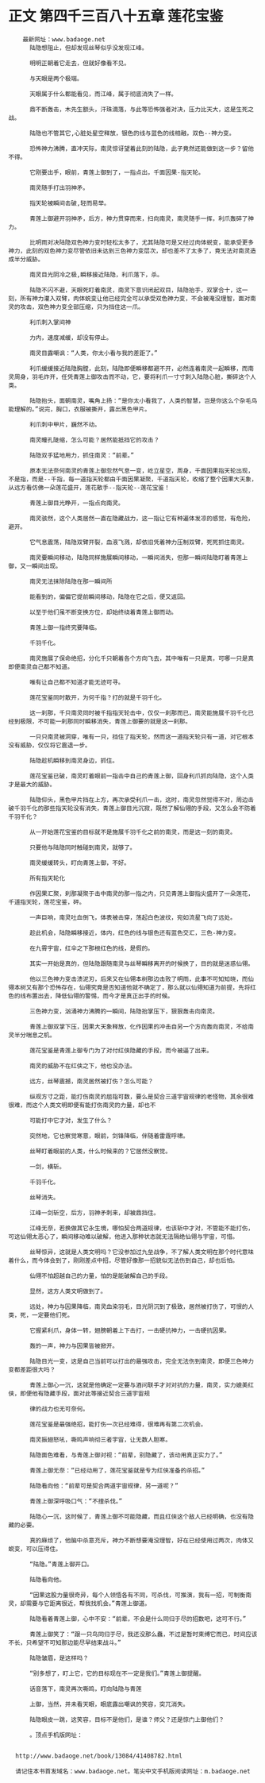 # 正文 第四千三百八十五章 莲花宝鉴
        最新网址：www.badaoge.net
          陆隐想阻止，但却发现丝琴似乎没发现江峰。
      
          明明正朝着它走去，但就好像看不见。
      
          与天眼是两个极端。
      
          天眼属于什么都能看见，而江峰，属于彻底消失了一样。
      
          鼎不断轰击，木先生额头，汗珠滴落，与此等恐怖强者对决，压力比天大，这是生死之战。
      
          陆隐也不管其它,心脏处星空释放，银色的线与蓝色的线相融，双色--神力变。
      
          恐怖神力沸腾，直冲天际，南灵惊讶望着此刻的陆隐，此子竟然还能做到这一步？留他不得。
      
          它刚要出手，眼前，青莲上御到了，一指点出，千面因果-指天轮。
      
          南灵随手打出羽神矛。
      
          指天轮被瞬间击破,轻而易举。
      
          青莲上御避开羽神矛，后方，神力贯穿而来，扫向南灵，南灵随手一挥，利爪轰碎了神力。
      
          比明雨对决陆隐双色神力变时轻松太多了，尤其陆隐可是又经过肉体蜕变，能承受更多神力，此刻的双色神力变尽管依旧未达到三色神力变层次，却也差不了太多了，竟无法对南灵造成半分威胁。
      
          南灵目光阴冷之极,瞬移接近陆隐，利爪落下，杀。
      
          陆隐不闪不避，天眼死盯着南灵，南灵下意识闭起双目，陆隐抬手，双掌合十，这一刻，所有神力灌入双臂，肉体蜕变让他已经完全可以承受双色神力变，不会被淹没理智，面对南灵的攻击，双色神力变全部压缩，只为挡住这一爪。
      
          利爪刺入掌间神
      
          力内，速度减缓，却没有停止。
      
          南灵目露嘲讽：“人类，你太小看与我的差距了。”
      
          利爪缓缓接近陆隐胸膛，此刻，陆隐即便瞬移都避不开，必然连着南灵一起瞬移，而南灵周身，羽毛炸开，任凭青莲上御攻击而不动，它，要将利爪一寸寸刺入陆隐心脏，撕碎这个人类。
      
          陆隐抬头，面朝南灵，嘴角上扬：“是你太小看我了，人类的智慧，岂是你这么个杂毛鸟能理解的。”说完，胸口，衣服被撕开，露出黑色甲片。
      
          利爪刺中甲片，巍然不动。
      
          南灵瞳孔陡缩，怎么可能？居然能抵挡它的攻击？
      
          陆隐双手猛地用力，抓住南灵：“前辈。”
      
          原本无法奈何南灵的青莲上御忽然气息一变，屹立星空，周身，千面因果指天轮出现，不是指，而是--千指，每一道指天轮都由千面因果凝聚，千道指天轮，收缩了整个因果大天象，从远方看仿佛一朵莲花盛开，莲花散手--指天轮--莲花宝鉴！
      
          青莲上御目光睁开，一指点向南灵。
      
          南灵骇然，这个人类居然一直在隐藏战力，这一指让它有种遍体发凉的感觉，有危险，避开。
      
          它气息震荡，陆隐双臂开裂，血液飞溅，却依旧凭着神力压制双臂，死死抓住南灵。
      
          南灵要瞬间移动，陆隐同样施展瞬间移动，一瞬间消失，但那一瞬间陆隐盯着青莲上御，又一瞬间出现。
      
          南灵无法抹除陆隐在那一瞬间所
      
          能看到的，偏偏它提前瞬间移动，陆隐在它之后，便又返回。
      
          以至于他们虽不断变换方位，却始终绕着青莲上御而动。
      
          青莲上御一指终究要降临。
      
          千羽千化。
      
          南灵施展了保命绝招，分化千只朝着各个方向飞去，其中唯有一只是真，可哪一只是真即便南灵自己都不知道。
      
          唯有让自己都不知道才能无迹可寻。
      
          莲花宝鉴同时散开，为何千指？打的就是千羽千化。
      
          这一刹那，千只南灵同时被千指指天轮击中，仅仅一刹那而已，南灵能施展千羽千化已经到极限，不可能一刹那同时瞬移消失，青莲上御要的就是这一刹那。
      
          一只只南灵被洞穿，唯有一只，挡住了指天轮，然而这一道指天轮只有一道，对它根本没有威胁，仅仅将它震退一步。
      
          陆隐趁机瞬移到南灵身边，抓住。
      
          莲花宝鉴已破，南灵盯着眼前一指击中自己的青莲上御，回身利爪抓向陆隐，这个人类才是最大的威胁。
      
          陆隐仰头，黑色甲片挡在上方，再次承受利爪一击，这时，南灵忽然觉得不对，周边击破千羽千化的那些指天轮没有消失，青莲上御目光沉寂，既然了解仙翎的手段，又怎么会不防着千羽千化？
      
          从一开始莲花宝鉴的目标就不是施展千羽千化之前的南灵，而是这一刻的南灵。
      
          只要他与陆隐同时触碰到南灵，就够了。
      
          南灵缓缓转头，盯向青莲上御，不好。
      
          所有指天轮化
      
          作因果汇聚，刹那凝聚于击中南灵的那一指之内，只见青莲上御指尖盛开了一朵莲花，千道指天轮，莲花宝鉴，砰。
      
          一声巨响，南灵吐血倒飞，体表被击穿，荡起白色波纹，宛如流星飞向了远处。
      
          趁此机会，陆隐瞬移接近，体内，红色的线与银色还有蓝色交汇，三色-神力变。
      
          在九霄宇宙，红伞之下那根红色的线，是假的。
      
          其实一开始是真的，但陆隐跟随南灵与丝琴瞬移离开的时候换了，目的就是迷惑仙翎。
      
          他以三色神力变击溃泥刃，后来又在仙翎本树那边击败了明雨，此事不可知知晓，而仙翎本树又有那个恐怖存在，仙翎究竟是否知道他就不确定了，那么就以仙翎知道为前提，先将红色的线布置出去，降低仙翎的警惕，而今才是真正出手的时候。
      
          三色神力变，汹涌神力沸腾的一瞬间，陆隐抬掌压下，狠狠轰击向南灵。
      
          青莲上御双掌下压，因果大天象释放，化作因果的冲击自另一个方向轰向南灵，不给南灵半分喘息之机。
      
          莲花宝鉴是青莲上御专门为了对付红侠隐藏的手段，而今被逼了出来。
      
          南灵的威胁不在红侠之下，他也没办法。
      
          远方，丝琴震撼，南灵居然被打伤？怎么可能？
      
          纵观方寸之距，能打伤南灵的屈指可数，要么是契合三道宇宙规律的老怪物，其余很难很难，而这个人类文明即便有能打伤南灵的力量，却也不
      
          可能打中它才对，发生了什么？
      
          突然地，它也察觉寒意，眼前，剑锋降临，伴随着雷霆呼啸。
      
          丝琴盯着眼前的人类，什么时候来的？它居然没察觉。
      
          一剑，横斩。
      
          千羽千化。
      
          丝琴消失。
      
          江峰一剑斩空，后方，羽神矛刺来，却被鼎挡住。
      
          江峰无奈，若换做其它永生境，哪怕契合两道规律，也该斩中才对，不管能不能打伤，可这仙翎太恶心了，瞬间移动难以破解，他进入那种状态就无法隔绝仙翎与宇宙，可惜。
      
          丝琴惊异，这就是人类文明吗？它没参加过九垒战争，不了解人类文明在那个时代意味着什么，而今体会到了，刚刚差点中招，尽管好像那一招貌似无法伤到自己，却也后怕。
      
          仙翎不怕超越自己的力量，怕的是能破解自己的手段。
      
          显然，这方人类文明做到了。
      
          远处，神力与因果降临，南灵血染羽毛，目光阴沉到了极致，居然被打伤了，可恨的人类，死，一定要他们死。
      
          它握紧利爪，身体一转，翅膀朝着上下击打，一击硬抗神力，一击硬抗因果。
      
          轰的一声，神力与因果皆被掀开。
      
          陆隐目光一变，这是自己当前可以打出的最强攻击，完全无法伤到南灵，即便三色神力变都差距很大吗？
      
          青莲上御心一沉，这就是他确定一定要与酒问联手才对对抗的力量，南灵，实力媲美红侠，即便他有隐藏手段，面对此等接近契合三道宇宙规
      
          律的战力也无可奈何。
      
          莲花宝鉴是最强绝招，能打伤一次已经难得，很难再有第二次机会。
      
          南灵振翅怒吼，嘶鸣声响彻三者宇宙，让无数人胆寒。
      
          陆隐面色难看，与青莲上御对视：“前辈，别隐藏了，该动用真正实力了。”
      
          青莲上御无奈：“已经动用了，莲花宝鉴就是专为红侠准备的杀招。”
      
          陆隐看向他：“前辈可是契合两道宇宙规律，另一道呢？”
      
          青莲上御深呼吸口气：“不擅杀伐。”
      
          陆隐心一沉，这时候了，青莲上御不可能隐藏，而且红侠这个敌人已经明确，也没有隐藏的必要。
      
          真的麻烦了，他脑中杀意充斥，神力不断想要淹没理智，好在已经使用过两次，肉体又蜕变，可以压得住。
      
          “陆隐。”青莲上御开口。
      
          陆隐看向他。
      
          “因果这股力量很奇异，每个人领悟各有不同，可杀伐，可推演，我有一招，可制衡南灵，却需要与它距离很近，帮我找机会。”青莲上御道。
      
          陆隐看着青莲上御，心中不安：“前辈，不会是什么同归于尽的招数吧，这可不行。”
      
          青莲上御笑了：“跟一只鸟同归于尽，我还没那么蠢，不过是暂时束缚它而已，时间应该不长，只希望不可知那边能尽早结束战斗。”
      
          陆隐皱眉，是这样吗？
      
          “别多想了，盯上它，它的目标现在不一定是我们。”青莲上御提醒。
      
          话音落下，南灵再次嘶鸣，盯向陆隐与青莲
      
          上御，当然，并未看天眼，眼底露出嘲讽的笑容，突兀消失。
      
          陆隐眼皮一跳，这笑容，目标不是他们，是谁？师父？还是惊门上御他们？
      
          。顶点手机版网址：
      
      
      http://www.badaoge.net/book/13084/41408782.html
      
      请记住本书首发域名：www.badaoge.net。笔尖中文手机版阅读网址：m.badaoge.net